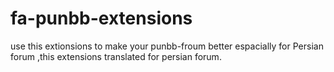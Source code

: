 fa-punbb-extensions
===================

use this extionsions to make your punbb-froum better espacially for Persian forum
,this extensions translated for persian forum.
